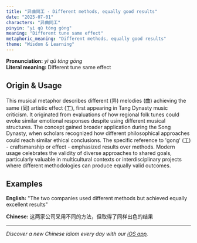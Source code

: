 ```yaml
---
title: "异曲同工 - Different methods, equally good results"
date: "2025-07-01"
characters: "异曲同工"
pinyin: "yì qǔ tóng gōng"
meaning: "Different tune same effect"
metaphoric_meaning: "Different methods, equally good results"
theme: "Wisdom & Learning"
---
```


**Pronunciation:** *yì qǔ tóng gōng*  
**Literal meaning:** Different tune same effect

## Origin & Usage

This musical metaphor describes different (异) melodies (曲) achieving the same (同) artistic effect (工), first appearing in Tang Dynasty music criticism. It originated from evaluations of how regional folk tunes could evoke similar emotional responses despite using different musical structures. The concept gained broader application during the Song Dynasty, when scholars recognized how different philosophical approaches could reach similar ethical conclusions. The specific reference to 'gong' (工) - craftsmanship or effect - emphasized results over methods. Modern usage celebrates the validity of diverse approaches to shared goals, particularly valuable in multicultural contexts or interdisciplinary projects where different methodologies can produce equally valid outcomes.

## Examples

**English:** "The two companies used different methods but achieved equally excellent results"

**Chinese:** 这两家公司采用不同的方法，但取得了同样出色的结果

---

*Discover a new Chinese idiom every day with our [iOS app](https://apps.apple.com/us/app/daily-chinese-idioms/id6740611324).*
